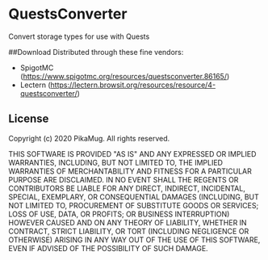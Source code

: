 # QuestsConverter
Convert storage types for use with Quests

##Download
Distributed through these fine vendors:
- SpigotMC (https://www.spigotmc.org/resources/questsconverter.86165/)
- Lectern (https://lectern.browsit.org/resources/resource/4-questsconverter/)

## License
Copyright (c) 2020 PikaMug. All rights reserved.

THIS SOFTWARE IS PROVIDED "AS IS" AND ANY EXPRESSED OR IMPLIED WARRANTIES, INCLUDING, BUT NOT LIMITED TO, THE IMPLIED WARRANTIES OF MERCHANTABILITY AND FITNESS FOR A PARTICULAR PURPOSE ARE DISCLAIMED. IN NO EVENT SHALL THE REGENTS OR CONTRIBUTORS BE LIABLE FOR ANY DIRECT, INDIRECT, INCIDENTAL, SPECIAL, EXEMPLARY, OR CONSEQUENTIAL DAMAGES (INCLUDING, BUT NOT LIMITED TO, PROCUREMENT OF SUBSTITUTE GOODS OR SERVICES; LOSS OF USE, DATA, OR PROFITS; OR BUSINESS INTERRUPTION) HOWEVER CAUSED AND ON ANY THEORY OF LIABILITY, WHETHER IN CONTRACT, STRICT LIABILITY, OR TORT (INCLUDING NEGLIGENCE OR OTHERWISE) ARISING IN ANY WAY OUT OF THE USE OF THIS SOFTWARE, EVEN IF ADVISED OF THE POSSIBILITY OF SUCH DAMAGE.